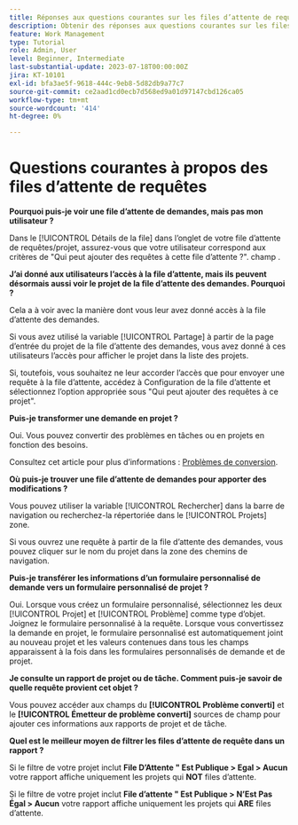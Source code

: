 ```yaml
---
title: Réponses aux questions courantes sur les files d’attente de requêtes
description: Obtenir des réponses aux questions courantes sur les files d’attente dans [!DNL  Workfront].
feature: Work Management
type: Tutorial
role: Admin, User
level: Beginner, Intermediate
last-substantial-update: 2023-07-18T00:00:00Z
jira: KT-10101
exl-id: bfa3ae5f-9618-444c-9eb8-5d82db9a77c7
source-git-commit: ce2aad1cd0ecb7d568ed9a01d97147cbd126ca05
workflow-type: tm+mt
source-wordcount: '414'
ht-degree: 0%

---
```


# Questions courantes à propos des files d’attente de requêtes

**Pourquoi puis-je voir une file d’attente de demandes, mais pas mon utilisateur ?**

Dans le [!UICONTROL Détails de la file] dans l’onglet de votre file d’attente de requêtes/projet, assurez-vous que votre utilisateur correspond aux critères de &quot;Qui peut ajouter des requêtes à cette file d’attente ?&quot;. champ .

**J’ai donné aux utilisateurs l’accès à la file d’attente, mais ils peuvent désormais aussi voir le projet de la file d’attente des demandes. Pourquoi ?**

Cela a à voir avec la manière dont vous leur avez donné accès à la file d’attente des demandes.

Si vous avez utilisé la variable [!UICONTROL Partage] à partir de la page d’entrée du projet de la file d’attente des demandes, vous avez donné à ces utilisateurs l’accès pour afficher le projet dans la liste des projets.

Si, toutefois, vous souhaitez ne leur accorder l’accès que pour envoyer une requête à la file d’attente, accédez à Configuration de la file d’attente et sélectionnez l’option appropriée sous &quot;Qui peut ajouter des requêtes à ce projet&quot;.

**Puis-je transformer une demande en projet ?**

Oui. Vous pouvez convertir des problèmes en tâches ou en projets en fonction des besoins.

Consultez cet article pour plus d’informations : [Problèmes de conversion](https://experienceleague.adobe.com/docs/workfront/using/manage-work/issues/convert-issues/convert-issues-overview.html?lang=en).

**Où puis-je trouver une file d’attente de demandes pour apporter des modifications ?**

Vous pouvez utiliser la variable [!UICONTROL Rechercher] dans la barre de navigation ou recherchez-la répertoriée dans le [!UICONTROL Projets] zone.

Si vous ouvrez une requête à partir de la file d’attente des demandes, vous pouvez cliquer sur le nom du projet dans la zone des chemins de navigation.

**Puis-je transférer les informations d’un formulaire personnalisé de demande vers un formulaire personnalisé de projet ?**

Oui. Lorsque vous créez un formulaire personnalisé, sélectionnez les deux [!UICONTROL Projet] et [!UICONTROL Problème] comme type d’objet. Joignez le formulaire personnalisé à la requête. Lorsque vous convertissez la demande en projet, le formulaire personnalisé est automatiquement joint au nouveau projet et les valeurs contenues dans tous les champs apparaissent à la fois dans les formulaires personnalisés de demande et de projet.

**Je consulte un rapport de projet ou de tâche. Comment puis-je savoir de quelle requête provient cet objet ?**

Vous pouvez accéder aux champs du **[!UICONTROL Problème converti]** et le **[!UICONTROL Émetteur de problème converti]** sources de champ pour ajouter ces informations aux rapports de projet et de tâche.

**Quel est le meilleur moyen de filtrer les files d’attente de requête dans un rapport ?**

Si le filtre de votre projet inclut **File D’Attente &quot; Est Publique > Egal > Aucun** votre rapport affiche uniquement les projets qui **NOT** files d’attente.

Si le filtre de votre projet inclut **File d’attente &quot; Est Publique > N’Est Pas Égal > Aucun** votre rapport affiche uniquement les projets qui **ARE** files d’attente.
